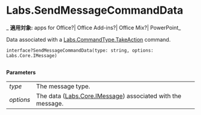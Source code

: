 
# Labs.SendMessageCommandData

 _ **適用対象:** apps for Office?| Office Add-ins?| Office Mix?| PowerPoint_

Data associated with a [Labs.CommandType.TakeAction](http://msdn.microsoft.com/library/4d6f4ca5-56e8-45b4-803c-5b562b2d97c1.aspx) command.

```
interface?SendMessageCommandData(type: string, options: Labs.Core.IMessage)
```


## 

 **Parameters**


|||
|:-----|:-----|
| _type_|The message type.|
| _options_|The data ([Labs.Core.IMessage](http://msdn.microsoft.com/library/69b9a5c2-cbce-4a3d-b937-e8b4798612a8.aspx)) associated with the message.|
